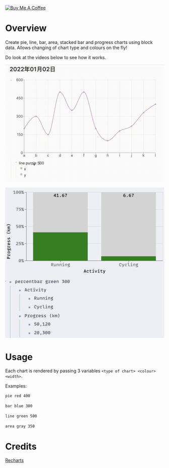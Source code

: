 <a href="https://www.buymeacoffee.com/hkgnp.dev" target="_blank"><img src="https://cdn.buymeacoffee.com/buttons/v2/arial-violet.png" alt="Buy Me A Coffee" style="height: 60px !important;width: 217px !important;" ></a>

# Overview

Create pie, line, bar, area, stacked bar and progress charts using block data. Allows changing of chart type and colours on the fly!

Do look at the videos below to see how it works.

![](/screenshots/demo3.gif)

![](/screenshots/percentbar.png)

# Usage

Each chart is rendered by passing 3 variables `<type of chart> <colour> <width>`.

Examples:

```
pie red 400

bar blue 300

line green 500

area gray 350
```

# Credits

[Recharts](https://recharts.org/en-US/)
